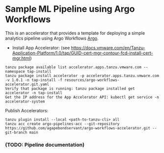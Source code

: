 # Sample ML Pipeline using Argo Workflows

This is an accelerator that provides a template for deploying a simple analytics pipeline using Argo Workflows [Argo](https://argoproj.github.io/argo-workflows/).

* Install App Accelerator: (see https://docs.vmware.com/en/Tanzu-Application-Platform/1.0/tap/GUID-cert-mgr-contour-fcd-install-cert-mgr.html)
```
tanzu package available list accelerator.apps.tanzu.vmware.com --namespace tap-install
tanzu package install accelerator -p accelerator.apps.tanzu.vmware.com -v 1.0.1 -n tap-install -f resources/argo-workflows-accelerator.git.yaml
Verify that package is running: tanzu package installed get accelerator -n tap-install
Get the IP address for the App Accelerator API: kubectl get service -n accelerator-system
```

Publish Accelerators:
```
tanzu plugin install --local <path-to-tanzu-cli> all
tanzu acc create argo-pipelines-acc --git-repository https://github.com/agapebondservant/argo-workflows-accelerator.git --git-branch main
```

### (TODO: Pipeline documentation)